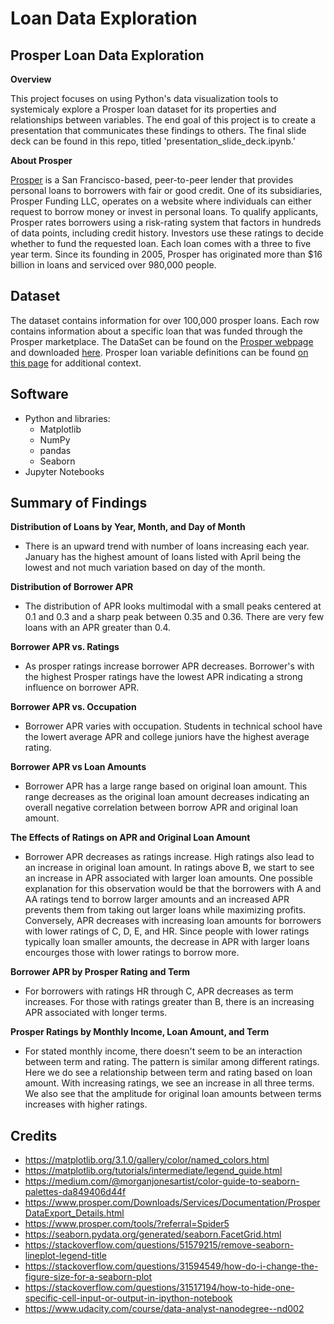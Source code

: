 # Loan Data Exploration
## Prosper Loan Data Exploration 
**Overview**

This project focuses on using Python's data visualization tools to systemicaly explore a Prosper loan dataset for its properties and relationships between variables. The end goal of this project is to create a presentation that communicates these findings to others. The final slide deck can be found in this repo, titled 'presentation_slide_deck.ipynb.'

**About Prosper**

[Prosper](https://www.prosper.com/) is a San Francisco-based, peer-to-peer lender that provides personal loans to borrowers with fair or good credit. One of its subsidiaries, Prosper Funding LLC, operates on a website where individuals can either request to borrow money or invest in personal loans. To qualify applicants, Prosper rates borrowers using a risk-rating system that factors in hundreds of data points, including credit history. Investors use these ratings to decide whether to fund the requested loan. Each loan comes with a three to five year term. Since its founding in 2005, Prosper has originated more than $16 billion in loans and serviced over 980,000 people. 

## Dataset

The dataset contains information for over 100,000 prosper loans. Each row contains information about a specific loan that was funded through the Prosper marketplace. The DataSet can be found on the [Prosper webpage](https://www.prosper.com/tools/?referral=Spider5) and downloaded [here](https://s3.amazonaws.com/udacity-hosted-downloads/ud651/prosperLoanData.csv). Prosper loan variable definitions can be found [on this page](https://www.prosper.com/Downloads/Services/Documentation/ProsperDataExport_Details.html) for additional context.

## Software
* Python and libraries:
  * Matplotlib
  * NumPy
  * pandas
  * Seaborn
* Jupyter Notebooks

## Summary of Findings
**Distribution of Loans by Year, Month, and Day of Month**

* There is an upward trend with number of loans increasing each year. January has the highest amount of loans listed with April being the lowest and not much variation based on day of the month.

**Distribution of Borrower APR**

* The distribution of APR looks multimodal with a small peaks centered at 0.1 and 0.3 and a sharp peak between 0.35 and 0.36. There are very few loans with an APR greater than 0.4.

**Borrower APR vs. Ratings**

* As prosper ratings increase borrower APR decreases. Borrower's with the highest Prosper ratings have the lowest APR indicating a strong influence on borrower APR.

**Borrower APR vs. Occupation**

* Borrower APR varies with occupation. Students in technical school have the lowert average APR and college juniors have the highest average rating.

**Borrower APR vs Loan Amounts**

* Borrower APR has a large range based on original loan amount. This range decreases as the original loan amount decreases indicating an overall negative correlation between borrow APR and original loan amount.

**The Effects of Ratings on APR and Original Loan Amount**

* Borrower APR decreases as ratings increase. High ratings also lead to an increase in original loan amount. In ratings above B, we start to see an increase in APR associated with larger loan amounts. One possible explanation for this observation would be that the borrowers with A and AA ratings tend to borrow larger amounts and an increased APR prevents them from taking out larger loans while maximizing profits. Conversely, APR decreases with increasing loan amounts for borrowers with lower ratings of C, D, E, and HR. Since people with lower ratings typically loan smaller amounts, the decrease in APR with larger loans encourges those with lower ratings to borrow more.

**Borrower APR by Prosper Rating and Term**

* For borrowers with ratings HR through C, APR decreases as term increases. For those with ratings greater than B, there is an increasing APR associated with longer terms.

**Prosper Ratings by Monthly Income, Loan Amount, and Term**

* For stated monthly income, there doesn't seem to be an interaction between term and rating. The pattern is similar among different ratings. Here we do see a relationship between term and rating based on loan amount. With increasing ratings, we see an increase in all three terms. We also see that the amplitude for original loan amounts between terms increases with higher ratings.

## Credits
* https://matplotlib.org/3.1.0/gallery/color/named_colors.html
* https://matplotlib.org/tutorials/intermediate/legend_guide.html
* https://medium.com/@morganjonesartist/color-guide-to-seaborn-palettes-da849406d44f
* https://www.prosper.com/Downloads/Services/Documentation/ProsperDataExport_Details.html
* https://www.prosper.com/tools/?referral=Spider5
* https://seaborn.pydata.org/generated/seaborn.FacetGrid.html
* https://stackoverflow.com/questions/51579215/remove-seaborn-lineplot-legend-title
* https://stackoverflow.com/questions/31594549/how-do-i-change-the-figure-size-for-a-seaborn-plot
* https://stackoverflow.com/questions/31517194/how-to-hide-one-specific-cell-input-or-output-in-ipython-notebook
* https://www.udacity.com/course/data-analyst-nanodegree--nd002
